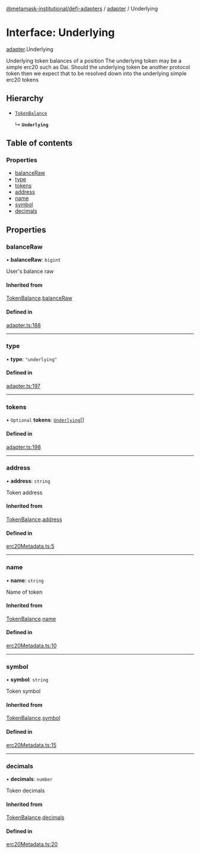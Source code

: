 [@metamask-institutional/defi-adapters](../README.md) / [adapter](../modules/adapter.md) / Underlying

# Interface: Underlying

[adapter](../modules/adapter.md).Underlying

Underlying token balances of a position
The underlying token may be a simple erc20 such as Dai.
Should the underlying token be another protocol token then we expect that to be resolved down into the underlying simple erc20 tokens

## Hierarchy

- [`TokenBalance`](adapter.TokenBalance.md)

  ↳ **`Underlying`**

## Table of contents

### Properties

- [balanceRaw](adapter.Underlying.md#balanceraw)
- [type](adapter.Underlying.md#type)
- [tokens](adapter.Underlying.md#tokens)
- [address](adapter.Underlying.md#address)
- [name](adapter.Underlying.md#name)
- [symbol](adapter.Underlying.md#symbol)
- [decimals](adapter.Underlying.md#decimals)

## Properties

### balanceRaw

• **balanceRaw**: `bigint`

User's balance raw

#### Inherited from

[TokenBalance](adapter.TokenBalance.md).[balanceRaw](adapter.TokenBalance.md#balanceraw)

#### Defined in

[adapter.ts:188](https://github.com/consensys-vertical-apps/mmi-defi-adapters/blob/main/src/types/adapter.ts#L188)

___

### type

• **type**: ``"underlying"``

#### Defined in

[adapter.ts:197](https://github.com/consensys-vertical-apps/mmi-defi-adapters/blob/main/src/types/adapter.ts#L197)

___

### tokens

• `Optional` **tokens**: [`Underlying`](adapter.Underlying.md)[]

#### Defined in

[adapter.ts:198](https://github.com/consensys-vertical-apps/mmi-defi-adapters/blob/main/src/types/adapter.ts#L198)

___

### address

• **address**: `string`

Token address

#### Inherited from

[TokenBalance](adapter.TokenBalance.md).[address](adapter.TokenBalance.md#address)

#### Defined in

[erc20Metadata.ts:5](https://github.com/consensys-vertical-apps/mmi-defi-adapters/blob/main/src/types/erc20Metadata.ts#L5)

___

### name

• **name**: `string`

Name of token

#### Inherited from

[TokenBalance](adapter.TokenBalance.md).[name](adapter.TokenBalance.md#name)

#### Defined in

[erc20Metadata.ts:10](https://github.com/consensys-vertical-apps/mmi-defi-adapters/blob/main/src/types/erc20Metadata.ts#L10)

___

### symbol

• **symbol**: `string`

Token symbol

#### Inherited from

[TokenBalance](adapter.TokenBalance.md).[symbol](adapter.TokenBalance.md#symbol)

#### Defined in

[erc20Metadata.ts:15](https://github.com/consensys-vertical-apps/mmi-defi-adapters/blob/main/src/types/erc20Metadata.ts#L15)

___

### decimals

• **decimals**: `number`

Token decimals

#### Inherited from

[TokenBalance](adapter.TokenBalance.md).[decimals](adapter.TokenBalance.md#decimals)

#### Defined in

[erc20Metadata.ts:20](https://github.com/consensys-vertical-apps/mmi-defi-adapters/blob/main/src/types/erc20Metadata.ts#L20)
